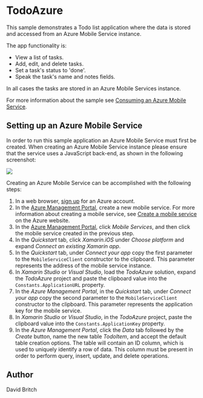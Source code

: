 TodoAzure
=========

This sample demonstrates a Todo list application where the data is stored and accessed from an Azure Mobile Service instance.

The app functionality is:

- View a list of tasks.
- Add, edit, and delete tasks.
- Set a task's status to 'done'.
- Speak the task's name and notes fields.

In all cases the tasks are stored in an Azure Mobile Services instance.

For more information about the sample see [Consuming an Azure Mobile Service](http://developer.xamarin.com/guides/cross-platform/xamarin-forms/web-services/consuming/azure/).

Setting up an Azure Mobile Service
----------------------------------

In order to run this sample application an Azure Mobile Service must first be created. When creating an Azure Mobile Service instance please ensure that the service uses a JavaScript back-end, as shown in the following screenshot:

![](http://developer.xamarin.com/guides/cross-platform/xamarin-forms/web-services/consuming/azure/Images/backend.png)

Creating an Azure Mobile Service can be accomplished with the following steps:

1. In a web browser, [sign up](https://account.windowsazure.com/signup) for an Azure account.
1. In the [Azure Management Portal](https://manage.windowsazure.com), create a new mobile service. For more information about creating a mobile service, see [Create a mobile service](https://azure.microsoft.com/en-gb/documentation/articles/partner-xamarin-mobile-services-ios-get-started/#create-new-service) on the Azure website.
1. In the [Azure Management Portal](https://manage.windowsazure.com), click *Mobile Services*, and then click the mobile service created in the previous step.
1. In the *Quickstart* tab, click *Xamarin.iOS* under *Choose platform* and expand *Connect an existing Xamarin app*.
1. In the *Quickstart* tab, under *Connect your app* copy the first parameter to the `MobileServiceClient` constructor to the clipboard. This parameter represents the address of the mobile service instance.
1. In *Xamarin Studio* or *Visual Studio*, load the *TodoAzure* solution, expand the *TodoAzure* project and paste the clipboard value into the `Constants.ApplicationURL` property.
1. In the *Azure Management Portal*, in the *Quickstart* tab, under *Connect your app* copy the second parameter to the `MobileServiceClient` constructor to the clipboard. This parameter represents the application key for the mobile service.
1. In *Xamarin Studio* or *Visual Studio*, in the *TodoAzure* project, paste the clipboard value into the `Constants.ApplicationKey` property.
1. In the *Azure Management Portal*, click the *Data* tab followed by the *Create* button, name the new table *TodoItem*, and accept the default table creation options. The table will contain an ID column, which is used to uniquely identify a row of data. This column must be present in order to perform query, insert, update, and delete operations.

Author
------

David Britch
